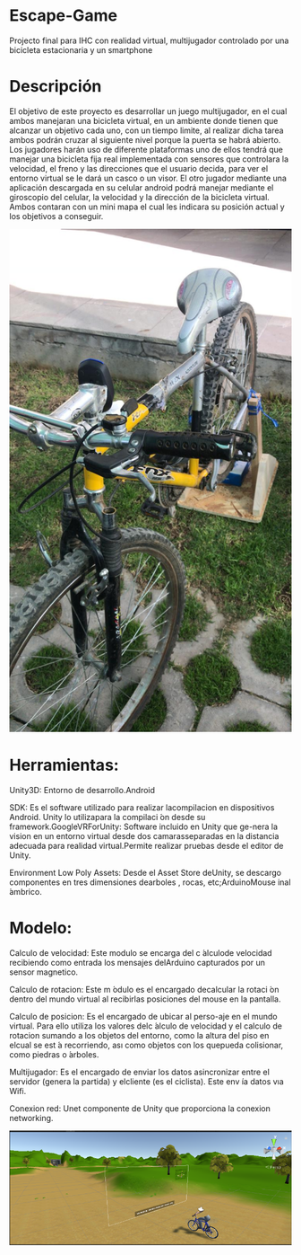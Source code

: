 # Escape-Game
Projecto final para IHC con realidad virtual, multijugador controlado por una bicicleta estacionaria y un smartphone
# Descripción
El objetivo de este proyecto es desarrollar un juego multijugador, en el cual ambos manejaran una bicicleta virtual, en un ambiente donde tienen que alcanzar un objetivo cada uno, con un tiempo limite, al realizar dicha tarea ambos podrán cruzar al siguiente nivel porque la puerta se habrá abierto. Los jugadores harán uso de diferente plataformas uno de ellos tendrá que manejar una bicicleta fija real implementada con sensores que controlara la velocidad, el freno y las direcciones que el usuario decida, para ver el entorno virtual se le dará un casco o un visor. El otro jugador mediante una aplicación descargada en su celular android podrá manejar mediante el giroscopio del celular, la velocidad y la dirección de la bicicleta virtual. Ambos contaran con un mini mapa el cual les indicara su posición actual y los objetivos a conseguir.

![Ambiente virtual](https://github.com/TSffer/-Escape-Game/blob/master/bike.jpeg)

# Herramientas:
Unity3D: Entorno de desarrollo.Android  

SDK:  Es  el  software  utilizado  para  realizar  lacompilacion  en  dispositivos  Android.  Unity  lo  utilizapara la compilaci ́on desde su framework.GoogleVRForUnity: Software incluido en Unity que ge-nera  la  vision  en  un  entorno  virtual  desde  dos  camarasseparadas en la distancia adecuada para realidad virtual.Permite realizar pruebas desde el editor de Unity.

Environment Low Poly Assets: Desde el Asset Store deUnity, se descargo componentes  en tres dimensiones dearboles , rocas, etc;ArduinoMouse inal ́ambrico.

# Modelo:

Calculo de velocidad: Este modulo se encarga del c ́alculode  velocidad  recibiendo  como  entrada  los  mensajes  delArduino capturados por un sensor magnetico.

Calculo  de  rotacion:  Este  m ́odulo  es  el  encargado  decalcular  la  rotaci ́on  dentro  del  mundo  virtual  al  recibirlas posiciones del mouse en la pantalla.

Calculo de posicion: Es el encargado de ubicar al perso-aje en el mundo virtual. Para ello utiliza los valores delc ́alculo  de  velocidad  y  el  calculo  de  rotacion  sumando a  los  objetos  del  entorno,  como  la  altura  del  piso  en  elcual  se  est ́a  recorriendo,  ası  como  objetos  con  los  quepueda colisionar, como piedras o ́arboles.

Multijugador:  Es  el  encargado  de  enviar  los  datos  asincronizar  entre  el  servidor  (genera  la  partida)  y  elcliente (es el ciclista). Este env ́ıa datos vıa Wifi.

Conexion red: Unet componente de Unity que proporciona la conexion networking.

![Ambiente virtual](https://github.com/TSffer/-Escape-Game/blob/master/ambiente.png)

